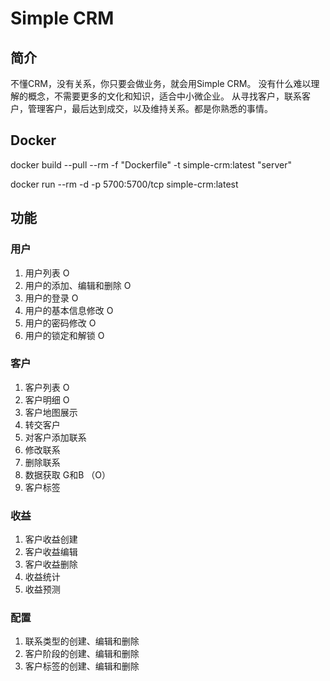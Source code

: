 # Simple CRM

## 简介

不懂CRM，没有关系，你只要会做业务，就会用Simple CRM。
没有什么难以理解的概念，不需要更多的文化和知识，适合中小微企业。
从寻找客户，联系客户，管理客户，最后达到成交，以及维持关系。都是你熟悉的事情。

## Docker

docker build --pull --rm -f "Dockerfile" -t simple-crm:latest "server"

docker run --rm -d  -p 5700:5700/tcp simple-crm:latest

## 功能

### 用户

1. 用户列表 O
2. 用户的添加、编辑和删除 O
3. 用户的登录 O
4. 用户的基本信息修改 O
5. 用户的密码修改 O
6. 用户的锁定和解锁 O


### 客户

1. 客户列表 O
2. 客户明细 O
3. 客户地图展示 
4. 转交客户
5. 对客户添加联系
6. 修改联系
7. 删除联系
8. 数据获取 G和B （O）
9. 客户标签

### 收益

1. 客户收益创建
2. 客户收益编辑
3. 客户收益删除
4. 收益统计
5. 收益预测

### 配置

1. 联系类型的创建、编辑和删除
2. 客户阶段的创建、编辑和删除
3. 客户标签的创建、编辑和删除